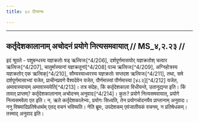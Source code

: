 ```yaml
---
title: ६० टिप्पन्यः

---
```


[^4/205]: E2: yāne punar vidhīyamāne

____________________________________________


## कर्तृदेशकालानाम् अचोदनं प्रयोगे नित्यसमवायात् // MS_४,२.२३ //

इदं श्रूयते - पशुबन्धस्य यज्ञक्रतोः षड् ऋत्विजः[^4/206], दर्शपूर्णमासयोर् यज्ञक्रतोश् चत्वार ऋत्विजः[^4/207], चातुर्मास्यानां यज्ञक्रतूनां[^4/208] पञ्च ऋत्विजः[^4/209], अग्निहोत्रस्य यज्ञक्रतोर् एक ऋत्विक्[^4/210], सौम्यस्याध्वरस्य यज्ञक्रतोः सप्तदश ऋत्विजः[^4/211], तथा, समे दर्शपूर्णमासाभ्यां यजेत, प्राचीनप्रवणे वैश्वदेवेन यजेत, पौर्णमास्यां पौर्णमास्या [४८२][^4/212] यजेत, अमावास्यायाम् अमावास्ययेति[^4/213]। तत्र संदेहः, किं कर्तृदेशकाला विधीयन्ते, उतानूद्यन्त इति। किं तावत् प्राप्तम्? कर्तृदेशकालानाम् अचोदनम् अनुवादः[^4/214]। कुतः? प्रयोगे नित्यसमवायात्, प्रयोगे नित्यसमवेता एत इति। न, ऋते कर्तृदेशकालेभ्यः, प्रयोगः सिध्यति, तेन प्रयोगचोदनयैव प्राप्तानाम् अनुवादः। ननु विषमादिप्रतिषेधार्थम् एतद् वचनं भविष्यति। नेति ब्रूमः, उपदेशकम् एवंजातीयकं वचनम्, न प्रतिषेधकम्। तस्माद् अनुवाद इति।
